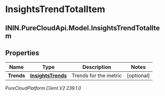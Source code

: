 # InsightsTrendTotalItem

## ININ.PureCloudApi.Model.InsightsTrendTotalItem

## Properties

|Name | Type | Description | Notes|
|------------ | ------------- | ------------- | -------------|
| **Trends** | [**InsightsTrends**](InsightsTrends) | Trends for the metric | [optional] |



_PureCloudPlatform.Client.V2 239.1.0_
